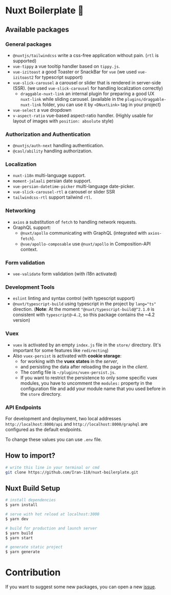 # Nuxt Boilerplate 💐

## Available packages

### General packages
+ `@nuxtjs/tailwindcss` write a css-free application without pain. (`rtl` is supported)
+ `vue-tippy` a vue tooltip handler based on `tippy.js`.
+ `vue-izitoast` a good Toaster or SnackBar for `vue` (we used `vue-izitoast2` for typescript support)
+ `vue-slick-carousel` a carousel or slider that is rendered in server-side (SSR). (we used `vue-slick-carousel` for handling localization correctly)
  + `draggable-nuxt-link` an internal plugin for preparing a good UX `nuxt-link` while sliding carousel. (available in the `plugins/draggable-nuxt-link` folder, you can use it by `<DNuxtLink>` tag in your project)
+ `vue-select` a vue dropdown
+ `v-aspect-ratio` vue-based aspect-ratio handler. (Highly usable for layout of images with `position: absolute` style)

### Authorization and Authentication
+ `@nuxtjs/auth-next` handling authentication.
+ `@casl/ability` handling authorization.
  
### Localization
+ `nuxt-i18n` multi-language support.
+ `moment-jalaali` persian date support.
+ `vue-persian-datetime-picker` multi-language date-picker.
+ `vue-slick-carousel-rtl` a carousel or slider SSR
+ `tailwindcss-rtl` support tailwind `rtl`.
  
### Networking
+ `axios` a substitution of `fetch` to handling network requests.
+ GraphQL support:
  + `@nuxt/apollo` communicating with GraphQL (integrated with `axios-fetch`).
  + `@vue/apollo-composable` use `@nuxt/apollo` in Composition-API context.
  
### Form validation
+ `vee-validate` form validation (with i18n activated)

### Development Tools
+ `eslint` linting and syntax control (with typescript support)
+ `@nuxt/typescript-build` using typescript in the project by `lang="ts"` direction.
  (**Note**: At the moment `"@nuxt/typescript-build@^2.1.0` is consistent with `typescript@~4.2`, so this package contains the ~4.2 version)
  
### Vuex
+ `vuex` is activated by an empty `index.js` file in the `store/` directory. (It's important for some features like `redirecting`)
+ Also `vuex-persist` is activated with **cookie storage**:
  + for working with the **vuex states** in the *server*,
  + and persisting the data after reloading the page in the *client*. 
  + The config file is `~/plugins/vuex-persist.js`.
  + If you want to restrict the persistence to only some specific vuex modules,
  you have to uncomment the `modules:` property in the configuration file and add your module name that you used before in the `store` directory.

### API Endpoints
For development and deployment, two local addresses `http://localhost:8000/api` and `http://localhost:8000/graphql` are configured as the default endpoints.

To change these values you can use `.env` file.

## How to import?

```bash
# write this line in your terminal or cmd
git clone https://github.com/Iran-110/nuxt-boilerplate.git
```

## Nuxt Build Setup

```bash
# install dependencies
$ yarn install

# serve with hot reload at localhost:3000
$ yarn dev

# build for production and launch server
$ yarn build
$ yarn start

# generate static project
$ yarn generate
```

# Contribution
If you want to suggest some new packages, you can open a new [issue](https://github.com/Iran-110/nuxt-boilerplate/issues).
